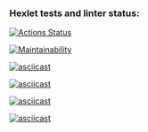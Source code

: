 ### Hexlet tests and linter status:
[![Actions Status](https://github.com/dven-dev/frontend-project-44/actions/workflows/hexlet-check.yml/badge.svg)](https://github.com/dven-dev/frontend-project-44/actions)

[![Maintainability](https://api.codeclimate.com/v1/badges/00597d703e8dc75e4f23/maintainability)](https://codeclimate.com/github/dven-dev/frontend-project-44/maintainability)

[![asciicast](https://asciinema.org/a/2yRtYQHytcdiKLk78DyWCSfuQ.svg)](https://asciinema.org/a/2yRtYQHytcdiKLk78DyWCSfuQ)

[![asciicast](https://asciinema.org/a/4roT60eZjvtHFCBtwuEW9sflP.svg)](https://asciinema.org/a/4roT60eZjvtHFCBtwuEW9sflP)

[![asciicast](https://asciinema.org/a/QlUIWbTxqkGxigdP60dtgSYyN.svg)](https://asciinema.org/a/QlUIWbTxqkGxigdP60dtgSYyN)

[![asciicast](https://asciinema.org/a/WxFbVoDc18ZI6ZE3FeSczTwEx.svg)](https://asciinema.org/a/WxFbVoDc18ZI6ZE3FeSczTwEx)
